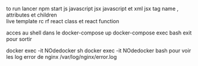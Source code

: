 to run lancer npm start
js javascript  jsx javascript et xml
    jsx tag name , attributes et children  
 live template 
 rc rf   react class et react function
 
 acces au shell  dans le docker-compose up
 docker-compose exec  bash
 exit pour sortir
 
 
 docker exec -it NOdedocker sh 
  docker exec -it NOdedocker bash 
 pour voir les log error de nginx
 /var/log/nginx/error.log